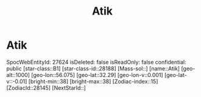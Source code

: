 ﻿---
title: "Atik"
location: [32.29,56.075,1000]
type: Station
tags:
- astro/Star

---

# Atik

SpocWebEntityId: 27624
isDeleted: false
isReadOnly: false
confidential: public
[star-class::B1]
[star-class-id::28188]
[Mass-sol::]
[name::Atik]
[geo-alt::1000]
[geo-lon::56.075]
[geo-lat::32.29]
[geo-lon-v::0.001]
[geo-lat-v::-0.01]
[bright-min::38]
[bright-max::38]
[Zodiac-index::15]
[ZodiacId::28145]
[NextStarId::]

